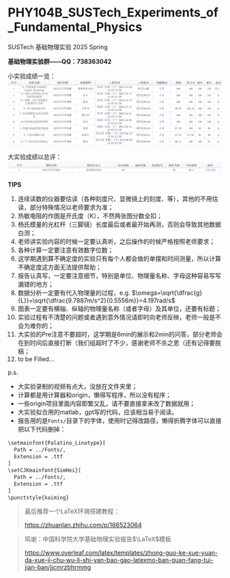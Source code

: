 # PHY104B_SUSTech_Experiments_of_Fundamental_Physics

SUSTech 基础物理实验 2025 Spring

**基础物理实验群——QQ：738363042**

小实验成绩一览：
![小实验成绩](小实验成绩.png)

大实验成绩以总评：
![成绩](成绩.png)

**TIPS**

1. 连续读数的仪器要估读（各种刻度尺、显微镜上的刻度、等），其他的不用估读，部分特殊情况以老师要求为准；
2. 热敏电阻的作图是开氏度（K），不然两张图分数全扣；
3. 杨氏模量的光杠杆（三脚镜）长度最后或者最开始再测，否则会导致其他数据白测；
4. 老师讲实验内容的时候一定要认真听，之后操作的时候严格按照老师要求；
5. 各种计算一定要注意有效数字位数；
6. 这学期遇到算不确定度的实验只有每个人都会做的单摆和时间测量，所以计算不确定度这方面无法提供帮助；
7. 报告认真写，一定要注意细节，特别是单位、物理量名称、字母这种容易写写漏错的地方；
8. 数据分析一定要有代入物理量的过程，e.g. $\omega=\sqrt{\dfrac{g}{L}}=\sqrt{\dfrac{9.7887m/s^2}{0.5556m}}=4.197rad/s$
9. 图表一定要有横轴、纵轴的物理量名称（或者字母）及其单位，还要有标题；
10. 实验过程有不清楚的问题或者遇到意外情况请即时向老师反映，老师一般是不会为难你的；
11. 大实验的Pre注意不要超时，这学期是6min的展示和2min的问答，部分老师会在到时间后直接打断（我们组超时了不少，感谢老师不杀之恩（还有记得要脱稿；
12. to be Filled...

p.s.
- 大实验录制的视频有点大，没放在文件夹里；
- 计算都是用计算器和origin，懒得写程序，所以没有程序；
- 一些origin项目里面内容即繁又乱，请不要直接拿来改了数据就用；
- 大实验拟合用的matlab，gpt写的代码，应该相当易于阅读。
- 报告用的是`Fonts/`目录下的字体，使用时记得改路径，懒得折腾字体可以直接把以下代码删掉：
```
\setmainfont{Palatino_Linotype}[
  Path = ../Fonts/,
  Extension = .ttf
]
\setCJKmainfont{SimHei}[
  Path = ../Fonts/,
  Extension = .ttf
]
\punctstyle{kaiming}
```

> 最后推荐一个LaTeX环境搭建教程：
> 
> https://zhuanlan.zhihu.com/p/166523064

> 鸣谢：中国科学院大学基础物理实验报告$\LaTeX$模板
> 
> https://www.overleaf.com/latex/templates/zhong-guo-ke-xue-yuan-da-xue-ji-chu-wu-li-shi-yan-bao-gao-latexmo-ban-guan-fang-tui-jian-ban/jjcmrzbhrmmg